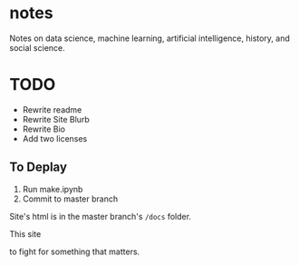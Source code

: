 # notes
Notes on data science, machine learning, artificial intelligence, history, and social science.

# TODO
- Rewrite readme
- Rewrite Site Blurb
- Rewrite Bio
- Add two licenses

## To Deplay

1. Run make.ipynb
2. Commit to master branch

Site's html is in the master branch's `/docs` folder.

This site

to fight for something that matters.